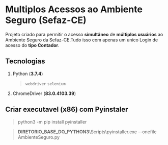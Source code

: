 # Multiplos Acessos ao Ambiente Seguro (Sefaz-CE)
Projeto criado para permitir o acesso **simultâneo** de **múltiplos usuários** ao Ambiente Seguro da Sefaz-CE.Tudo isso com apenas um unico Login de acesso do **tipo Contador**.

## Tecnologias
1. Python (**3.7.4**)
   > `webdriver`   `selenium`
   
3. ChromeDriver (**83.0.4103.39**)

## Criar executavel (**x86**) com Pyinstaler
> python3 -m pip install pyinstaller

> **DIRETORIO_BASE_DO_PYTHON3**\Scripts\pyinstaller.exe --onefile AmbienteSeguro.py


